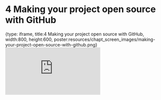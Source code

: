 # 4 Making your project open source with GitHub
 
{type: iframe, title:4 Making your project open source with GitHub, width:800, height:600, poster:resources/chapt_screen_images/making-your-project-open-source-with-github.png}
![](https://jhudatascience.org/Reproducibility_in_Cancer_Informatics/making-your-project-open-source-with-github.html)
 

 
